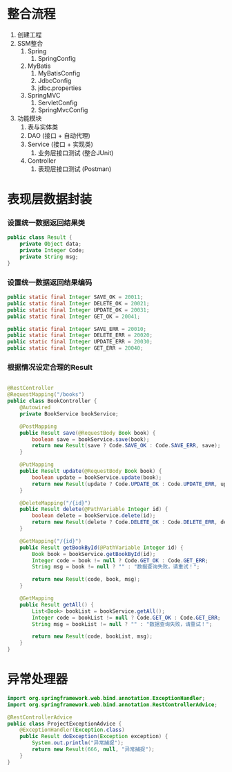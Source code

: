 # 整合流程

1. 创建工程
2. SSM整合
    1. Spring
        1. SpringConfig
    2. MyBatis
        1. MyBatisConfig
        2. JdbcConfig
        3. jdbc.properties
    3. SpringMVC
        1. ServletConfig
        2. SpringMvcConfig
3. 功能模块
    1. 表与实体类
    2. DAO (接口 + 自动代理)
    3. Service (接口 + 实现类)
        1. 业务层接口测试 (整合JUnit)
    4. Controller
        1. 表现层接口测试 (Postman)

# 表现层数据封装

### 设置统一数据返回结果类

```Java
public class Result {
	private Object data;
    private Integer Code;
    private String msg;
}
```

### 设置统一数据返回结果编码

```Java
public static final Integer SAVE_OK = 20011;
public static final Integer DELETE_OK = 20021;
public static final Integer UPDATE_OK = 20031;
public static final Integer GET_OK = 20041;

public static final Integer SAVE_ERR = 20010;
public static final Integer DELETE_ERR = 20020;
public static final Integer UPDATE_ERR = 20030;
public static final Integer GET_ERR = 20040;
```

### 根据情况设定合理的Result

```Java

@RestController
@RequestMapping("/books")
public class BookController {
    @Autowired
    private BookService bookService;

    @PostMapping
    public Result save(@RequestBody Book book) {
        boolean save = bookService.save(book);
        return new Result(save ? Code.SAVE_OK : Code.SAVE_ERR, save);
    }

    @PutMapping
    public Result update(@RequestBody Book book) {
        boolean update = bookService.update(book);
        return new Result(update ? Code.UPDATE_OK : Code.UPDATE_ERR, update);
    }

    @DeleteMapping("/{id}")
    public Result delete(@PathVariable Integer id) {
        boolean delete = bookService.delete(id);
        return new Result(delete ? Code.DELETE_OK : Code.DELETE_ERR, delete);
    }

    @GetMapping("/{id}")
    public Result getBookById(@PathVariable Integer id) {
        Book book = bookService.getBookById(id);
        Integer code = book != null ? Code.GET_OK : Code.GET_ERR;
        String msg = book != null ? "" : "数据查询失败，请重试！";

        return new Result(code, book, msg);
    }

    @GetMapping
    public Result getAll() {
        List<Book> bookList = bookService.getAll();
        Integer code = bookList != null ? Code.GET_OK : Code.GET_ERR;
        String msg = bookList != null ? "" : "数据查询失败，请重试！";

        return new Result(code, bookList, msg);
    }
}
```

# 异常处理器

```Java
import org.springframework.web.bind.annotation.ExceptionHandler;
import org.springframework.web.bind.annotation.RestControllerAdvice;

@RestControllerAdvice
public class ProjectExceptionAdvice {
    @ExceptionHandler(Exception.class)
    public Result doException(Exception exception) {
        System.out.println("异常捕捉");
        return new Result(666, null, "异常捕捉");
    }
}
```
